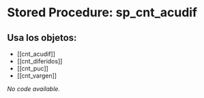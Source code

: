 # Stored Procedure: sp_cnt_acudif

## Usa los objetos:
- [[cnt_acudif]]
- [[cnt_diferidos]]
- [[cnt_puc]]
- [[cnt_vargen]]

*No code available.*
